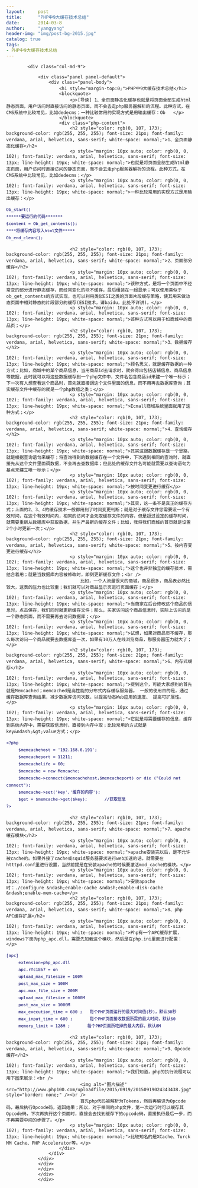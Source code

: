 ```yaml
---
layout:     post
title:      "PHP中9大缓存技术总结"
date:       2014-03-8
author:     "yangyang"
header-img: "img/post-bg-2015.jpg"
catalog: true
tags:
- PHP中9大缓存技术总结
---
```

<div class="main">
    <div class="container">
        <div class="row">

            <div class="col-md-9">

                <div class="panel panel-default">
                    <div class="panel-body">
                        <h1 style="margin-top:0;">PHP中9大缓存技术总结</h1>
                        <blockquote>
                            <p>[导读] 1、全页面静态化缓存也就是将页面全部生成html静态页面，用户访问时直接访问的静态页面，而不会去走php服务器解析的流程。此种方式，在CMS系统中比较常见，比如dedecms；一种比较常用的实现方式是用输出缓存：Ob   </p>
                        </blockquote>
                        <div class="php-content">
                            <h2 style="color: rgb(0, 107, 173); background-color: rgb(255, 255, 255); font-size: 21px; font-family: verdana, arial, helvetica, sans-serif; white-space: normal;">1、全页面静态化缓存</h2>
                            <p style="margin: 10px auto; color: rgb(0, 0, 102); font-family: verdana, arial, helvetica, sans-serif; font-size: 13px; line-height: 19px; white-space: normal;">也就是将页面全部生成html静态页面，用户访问时直接访问的静态页面，而不会去走php服务器解析的流程。此种方式，在CMS系统中比较常见，比如dedecms；</p>
                            <p style="margin: 10px auto; color: rgb(0, 0, 102); font-family: verdana, arial, helvetica, sans-serif; font-size: 13px; line-height: 19px; white-space: normal;">一种比较常用的实现方式是用输出缓存：</p>
<pre class="prettyprint" style="margin-top: 0px; margin-bottom: 0px; color: rgb(0, 0, 102); font-size: 13px; line-height: 19px;">
<code><span class="typ">Ob_start<span class="pun">()<span class="pln">
<span class="pun">******要运行的代码*******<span class="pln">
$content <span class="pun">=<span class="pln"> <span class="typ">Ob_get_contents<span class="pun">();<span class="pln">
<span class="pun">****将缓存内容写入<span class="pln">html<span class="pun">文件*****<span class="pln">
<span class="typ">Ob_end_clean<span class="pun">();</span></span></span></span></span></span></span></span></span></span></span></span></span></span></span></span></code></pre>
                            <h2 style="color: rgb(0, 107, 173); background-color: rgb(255, 255, 255); font-size: 21px; font-family: verdana, arial, helvetica, sans-serif; white-space: normal;">2、页面部分缓存</h2>
                            <p style="margin: 10px auto; color: rgb(0, 0, 102); font-family: verdana, arial, helvetica, sans-serif; font-size: 13px; line-height: 19px; white-space: normal;">该种方式，是将一个页面中不经常变的部分进行静态缓存，而经常变化的块不缓存，最后组装在一起显示；可以使用类似于ob_get_contents的方式实现，也可以利用类似ESI之类的页面片段缓存策略，使其用来做动态页面中相对静态的片段部分的缓存(ESI技术，请baidu，此处不详讲)。</p>
                            <p style="margin: 10px auto; color: rgb(0, 0, 102); font-family: verdana, arial, helvetica, sans-serif; font-size: 13px; line-height: 19px; white-space: normal;">该种方式可以用于如商城中的商品页；</p>
                            <h2 style="color: rgb(0, 107, 173); background-color: rgb(255, 255, 255); font-size: 21px; font-family: verdana, arial, helvetica, sans-serif; white-space: normal;">3、数据缓存</h2>
                            <p style="margin: 10px auto; color: rgb(0, 0, 102); font-family: verdana, arial, helvetica, sans-serif; font-size: 13px; line-height: 19px; white-space: normal;">顾名思义，就是缓存数据的一种方式；比如，商城中的某个商品信息，当用商品id去请求时，就会得出包括店铺信息、商品信息等数据，此时就可以将这些数据缓存到一个php文件中，文件名包含商品id来建一个唯一标示；下一次有人想查看这个商品时，首先就直接调这个文件里面的信息，而不用再去数据库查询；其实缓存文件中缓存的就是一个php数组之类；</p>
                            <p style="margin: 10px auto; color: rgb(0, 0, 102); font-family: verdana, arial, helvetica, sans-serif; font-size: 13px; line-height: 19px; white-space: normal;">Ecmall商城系统里面就用了这种方式；</p>
                            <h2 style="color: rgb(0, 107, 173); background-color: rgb(255, 255, 255); font-size: 21px; font-family: verdana, arial, helvetica, sans-serif; white-space: normal;">4、查询缓存</h2>
                            <p style="margin: 10px auto; color: rgb(0, 0, 102); font-family: verdana, arial, helvetica, sans-serif; font-size: 13px; line-height: 19px; white-space: normal;">其实这跟数据缓存是一个思路，就是根据查询语句来缓存；将查询得到的数据缓存在一个文件中，下次遇到相同的查询时，就直接先从这个文件里面调数据，不会再去查数据库；但此处的缓存文件名可能就需要以查询语句为基点来建立唯一标示；</p>
                            <p style="margin: 10px auto; color: rgb(0, 0, 102); font-family: verdana, arial, helvetica, sans-serif; font-size: 13px; line-height: 19px; white-space: normal;">按时间变更进行缓存</p>
                            <p style="margin: 10px auto; color: rgb(0, 0, 102); font-family: verdana, arial, helvetica, sans-serif; font-size: 13px; line-height: 19px; white-space: normal;">其实，这一条不是真正的缓存方式；上面的2、3、4的缓存技术一般都用到了时间变更判断；就是对于缓存文件您需要设一个有效时间，在这个有效时间内，相同的访问才会先取缓存文件的内容，但是超过设定的缓存时间，就需要重新从数据库中获取数据，并生产最新的缓存文件；比如，我将我们商城的首页就是设置2个小时更新一次；</p>
                            <h2 style="color: rgb(0, 107, 173); background-color: rgb(255, 255, 255); font-size: 21px; font-family: verdana, arial, helvetica, sans-serif; white-space: normal;">5、按内容变更进行缓存</h2>
                            <p style="margin: 10px auto; color: rgb(0, 0, 102); font-family: verdana, arial, helvetica, sans-serif; font-size: 13px; line-height: 19px; white-space: normal;">这个也并非独立的缓存技术，需结合着用；就是当数据库内容被修改时，即刻更新缓存文件；<br />
                                比如，一个人流量很大的商城，商品很多，商品表必然比较大，这表的压力也比较重；我们就可以对商品显示页进行页面缓存；</p>
                            <p style="margin: 10px auto; color: rgb(0, 0, 102); font-family: verdana, arial, helvetica, sans-serif; font-size: 13px; line-height: 19px; white-space: normal;">当商家在后台修改这个商品的信息时，点击保存，我们同时就更新缓存文件；那么，买家访问这个商品信息时，实际上访问的是一个静态页面，而不需要再去访问数据库；</p>
                            <p style="margin: 10px auto; color: rgb(0, 0, 102); font-family: verdana, arial, helvetica, sans-serif; font-size: 13px; line-height: 19px; white-space: normal;">试想，如果对商品页不缓存，那么每次访问一个商品就要去数据库查一次，如果有10万人在线浏览商品，那服务器压力就大了；</p>
                            <h2 style="color: rgb(0, 107, 173); background-color: rgb(255, 255, 255); font-size: 21px; font-family: verdana, arial, helvetica, sans-serif; white-space: normal;">6、内存式缓存</h2>
                            <p style="margin: 10px auto; color: rgb(0, 0, 102); font-family: verdana, arial, helvetica, sans-serif; font-size: 13px; line-height: 19px; white-space: normal;">提到这个，可能大家想到的首先就是Memcached；memcached是高性能的分布式内存缓存服务器。 一般的使用目的是，通过缓存数据库查询结果，减少数据库访问次数，以提高动态Web应用的速度、 提高可扩展性。</p>
                            <p style="margin: 10px auto; color: rgb(0, 0, 102); font-family: verdana, arial, helvetica, sans-serif; font-size: 13px; line-height: 19px; white-space: normal;">它就是将需要缓存的信息，缓存到系统内存中，需要获取信息时，直接到内存中取；比较常用的方式就是 key&ndash;&gt;value方式；</p>
<pre class="prettyprint" style="margin-top: 0px; margin-bottom: 0px; color: rgb(0, 0, 102); font-size: 13px; line-height: 19px;">
<code><span class="pun">&lt;?<span class="pln">php
     $memcachehost <span class="pun">=<span class="pln"> <span class="str">&#39;192.168.6.191&#39;<span class="pun">;<span class="pln">
     $memcacheport <span class="pun">=<span class="pln"> <span class="lit">11211<span class="pun">;<span class="pln">
     $memcachelife <span class="pun">=<span class="pln"> <span class="lit">60<span class="pun">;<span class="pln">
     $memcache <span class="pun">=<span class="pln"> <span class="kwd">new<span class="pln"> <span class="typ">Memcache<span class="pun">;<span class="pln">
     $memcache<span class="pun">-&gt;<span class="pln">connect<span class="pun">(<span class="pln">$memcachehost<span class="pun">,<span class="pln">$memcacheport<span class="pun">)<span class="pln"> <span class="kwd">or<span class="pln"> <span class="kwd">die<span class="pln"> <span class="pun">(<span class="str">&quot;Could not connect&quot;<span class="pun">);<span class="pln">
     $memcache<span class="pun">-&gt;<span class="kwd">set<span class="pun">(<span class="str">&#39;key&#39;<span class="pun">,<span class="str">&#39;缓存的内容&#39;<span class="pun">);<span class="pln">
     $get <span class="pun">=<span class="pln"> $memcache<span class="pun">-&gt;<span class="kwd">get<span class="pun">(<span class="pln">$key<span class="pun">);<span class="pln">       <span class="com">//获取信息<span class="pln">
<span class="pun">?&gt;</span></span></span></span></span></span></span></span></span></span></span></span></span></span></span></span></span></span></span></span></span></span></span></span></span></span></span></span></span></span></span></span></span></span></span></span></span></span></span></span></span></span></span></span></span></span></span></span></span></span></span></span></span></span></span></span></span></span></span></code></pre>
                            <h2 style="color: rgb(0, 107, 173); background-color: rgb(255, 255, 255); font-size: 21px; font-family: verdana, arial, helvetica, sans-serif; white-space: normal;">7、apache缓存模块</h2>
                            <p style="margin: 10px auto; color: rgb(0, 0, 102); font-family: verdana, arial, helvetica, sans-serif; font-size: 13px; line-height: 19px; white-space: normal;">apache安装完以后，是不允许被cache的。如果外接了cache或squid服务器要求进行web加速的话，就需要在htttpd.conf里进行设置，当然前提是在安装apache的时候要激活mod_cache的模块。</p>
                            <p style="margin: 10px auto; color: rgb(0, 0, 102); font-family: verdana, arial, helvetica, sans-serif; font-size: 13px; line-height: 19px; white-space: normal;">安装apache时：./configure &ndash;enable-cache &ndash;enable-disk-cache &ndash;enable-mem-cache</p>
                            <h2 style="color: rgb(0, 107, 173); background-color: rgb(255, 255, 255); font-size: 21px; font-family: verdana, arial, helvetica, sans-serif; white-space: normal;">8、php APC缓存扩展</h2>
                            <p style="margin: 10px auto; color: rgb(0, 0, 102); font-family: verdana, arial, helvetica, sans-serif; font-size: 13px; line-height: 19px; white-space: normal;">Php有一个APC缓存扩展，windows下面为php_apc.dll，需要先加载这个模块，然后是在php.ini里面进行配置：</p>
<pre class="prettyprint" style="margin-top: 0px; margin-bottom: 0px; color: rgb(0, 0, 102); font-size: 13px; line-height: 19px;">
<code><span class="pun">[<span class="pln">apc<span class="pun">]<span class="pln">
     extension<span class="pun">=<span class="pln">php_apc<span class="pun">.<span class="pln">dll
     apc<span class="pun">.<span class="pln">rfc1867 <span class="pun">=<span class="pln"> on
     upload_max_filesize <span class="pun">=<span class="pln"> <span class="lit">100M<span class="pln">
     post_max_size <span class="pun">=<span class="pln"> <span class="lit">100M<span class="pln">
     apc<span class="pun">.<span class="pln">max_file_size <span class="pun">=<span class="pln"> <span class="lit">200M<span class="pln">
     upload_max_filesize <span class="pun">=<span class="pln"> <span class="lit">1000M<span class="pln">
     post_max_size <span class="pun">=<span class="pln"> <span class="lit">1000M<span class="pln">
     max_execution_time <span class="pun">=<span class="pln"> <span class="lit">600<span class="pln"> <span class="pun">;<span class="pln">   <span class="pun">每个<span class="pln">PHP<span class="pun">页面运行的最大时间值(秒)，默认<span class="lit">30<span class="pun">秒<span class="pln">
     max_input_time <span class="pun">=<span class="pln"> <span class="lit">600<span class="pln"> <span class="pun">;<span class="pln">       <span class="pun">每个<span class="pln">PHP<span class="pun">页面接收数据所需的最大时间，默认<span class="lit">60<span class="pln">
     memory_limit <span class="pun">=<span class="pln"> <span class="lit">128M<span class="pln"> <span class="pun">;<span class="pln">       <span class="pun">每个<span class="pln">PHP<span class="pun">页面所吃掉的最大内存，默认<span class="lit">8M</span></span></span></span></span></span></span></span></span></span></span></span></span></span></span></span></span></span></span></span></span></span></span></span></span></span></span></span></span></span></span></span></span></span></span></span></span></span></span></span></span></span></span></span></span></span></span></span></span></span></span></span></span></span></span></span></span></span></span></span></span></span></span></span></span></span></span></code></pre>
                            <h2 style="color: rgb(0, 107, 173); background-color: rgb(255, 255, 255); font-size: 21px; font-family: verdana, arial, helvetica, sans-serif; white-space: normal;">9、Opcode缓存</h2>
                            <p style="margin: 10px auto; color: rgb(0, 0, 102); font-family: verdana, arial, helvetica, sans-serif; font-size: 13px; line-height: 19px; white-space: normal;">我们知道，php的执行流程可以用下图来展示：<br />
                                <img alt="图片描述" src="http://www.php100.com/uploadfile/2015/0919/20150919024343438.jpg" style="border: none;" /><br />
                                首先php代码被解析为Tokens，然后再编译为Opcode码，最后执行Opcode码，返回结果；所以，对于相同的php文件，第一次运行时可以缓存其Opcode码，下次再执行这个页面时，直接会去找到缓存下的opcode码，直接执行最后一步，而不再需要中间的步骤了。</p>
                            <p style="margin: 10px auto; color: rgb(0, 0, 102); font-family: verdana, arial, helvetica, sans-serif; font-size: 13px; line-height: 19px; white-space: normal;">比较知名的是XCache、Turck MM Cache、PHP Accelerator等。</p>
                        </div>
                    </div>
                </div>
                </div>
                </div>
                </div>
                </div>

